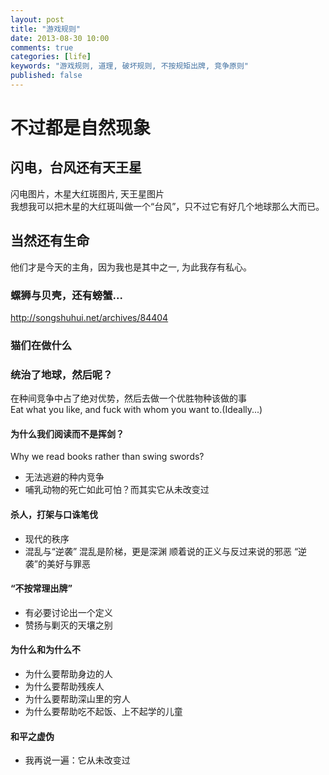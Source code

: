 ```yaml
---
layout: post
title: "游戏规则"
date: 2013-08-30 10:00
comments: true
categories: [life]
keywords: "游戏规则, 道理, 破坏规则, 不按规矩出牌, 竞争原则"
published: false
---
```

# 不过都是自然现象
## 闪电，台风还有天王星
闪电图片，木星大红斑图片, 天王星图片  
我想我可以把木星的大红斑叫做一个“台风”，只不过它有好几个地球那么大而已。
## 当然还有生命
他们才是今天的主角，因为我也是其中之一, 为此我存有私心。
### 螺狮与贝壳，还有螃蟹...
http://songshuhui.net/archives/84404
### 猫们在做什么
### 统治了地球，然后呢？
在种间竞争中占了绝对优势，然后去做一个优胜物种该做的事  
Eat what you like, and fuck with whom you want to.(Ideally...)  
#### 为什么我们阅读而不是挥剑？
Why we read books rather than swing swords?  

* 无法逃避的种内竞争  
* 哺乳动物的死亡如此可怕？而其实它从未改变过
#### 杀人，打架与口诛笔伐
* 现代的秩序
* 混乱与“逆袭”
    混乱是阶梯，更是深渊
    顺着说的正义与反过来说的邪恶
    “逆袭”的美好与罪恶
#### “不按常理出牌”
* 有必要讨论出一个定义
* 赞扬与剿灭的天壤之别
#### 为什么和为什么不
* 为什么要帮助身边的人
* 为什么要帮助残疾人
* 为什么要帮助深山里的穷人
* 为什么要帮助吃不起饭、上不起学的儿童
#### 和平之虚伪
* 我再说一遍：它从未改变过
